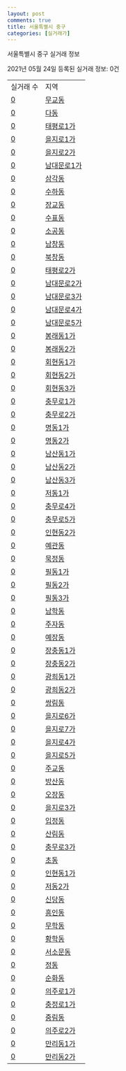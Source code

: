 ```yaml
---
layout: post
comments: true
title: 서울특별시 중구
categories: [실거래가]
---
```


서울특별시 중구 실거래 정보

2021년 05월 24일 등록된 실거래 정보: 0건


<table>
  <tr>
    <td>실거래 수</td>
    <td>지역</td>
  </tr>

  
  <tr>
    <td><a href="1114010100.html">0</a></td>
    <td><a href="1114010100.html">무교동</a></td>
  </tr>
    

  <tr>
    <td><a href="1114010200.html">0</a></td>
    <td><a href="1114010200.html">다동</a></td>
  </tr>
    

  <tr>
    <td><a href="1114010300.html">0</a></td>
    <td><a href="1114010300.html">태평로1가</a></td>
  </tr>
    

  <tr>
    <td><a href="1114010400.html">0</a></td>
    <td><a href="1114010400.html">을지로1가</a></td>
  </tr>
    

  <tr>
    <td><a href="1114010500.html">0</a></td>
    <td><a href="1114010500.html">을지로2가</a></td>
  </tr>
    

  <tr>
    <td><a href="1114010600.html">0</a></td>
    <td><a href="1114010600.html">남대문로1가</a></td>
  </tr>
    

  <tr>
    <td><a href="1114010700.html">0</a></td>
    <td><a href="1114010700.html">삼각동</a></td>
  </tr>
    

  <tr>
    <td><a href="1114010800.html">0</a></td>
    <td><a href="1114010800.html">수하동</a></td>
  </tr>
    

  <tr>
    <td><a href="1114010900.html">0</a></td>
    <td><a href="1114010900.html">장교동</a></td>
  </tr>
    

  <tr>
    <td><a href="1114011000.html">0</a></td>
    <td><a href="1114011000.html">수표동</a></td>
  </tr>
    

  <tr>
    <td><a href="1114011100.html">0</a></td>
    <td><a href="1114011100.html">소공동</a></td>
  </tr>
    

  <tr>
    <td><a href="1114011200.html">0</a></td>
    <td><a href="1114011200.html">남창동</a></td>
  </tr>
    

  <tr>
    <td><a href="1114011300.html">0</a></td>
    <td><a href="1114011300.html">북창동</a></td>
  </tr>
    

  <tr>
    <td><a href="1114011400.html">0</a></td>
    <td><a href="1114011400.html">태평로2가</a></td>
  </tr>
    

  <tr>
    <td><a href="1114011500.html">0</a></td>
    <td><a href="1114011500.html">남대문로2가</a></td>
  </tr>
    

  <tr>
    <td><a href="1114011600.html">0</a></td>
    <td><a href="1114011600.html">남대문로3가</a></td>
  </tr>
    

  <tr>
    <td><a href="1114011700.html">0</a></td>
    <td><a href="1114011700.html">남대문로4가</a></td>
  </tr>
    

  <tr>
    <td><a href="1114011800.html">0</a></td>
    <td><a href="1114011800.html">남대문로5가</a></td>
  </tr>
    

  <tr>
    <td><a href="1114011900.html">0</a></td>
    <td><a href="1114011900.html">봉래동1가</a></td>
  </tr>
    

  <tr>
    <td><a href="1114012000.html">0</a></td>
    <td><a href="1114012000.html">봉래동2가</a></td>
  </tr>
    

  <tr>
    <td><a href="1114012100.html">0</a></td>
    <td><a href="1114012100.html">회현동1가</a></td>
  </tr>
    

  <tr>
    <td><a href="1114012200.html">0</a></td>
    <td><a href="1114012200.html">회현동2가</a></td>
  </tr>
    

  <tr>
    <td><a href="1114012300.html">0</a></td>
    <td><a href="1114012300.html">회현동3가</a></td>
  </tr>
    

  <tr>
    <td><a href="1114012400.html">0</a></td>
    <td><a href="1114012400.html">충무로1가</a></td>
  </tr>
    

  <tr>
    <td><a href="1114012500.html">0</a></td>
    <td><a href="1114012500.html">충무로2가</a></td>
  </tr>
    

  <tr>
    <td><a href="1114012600.html">0</a></td>
    <td><a href="1114012600.html">명동1가</a></td>
  </tr>
    

  <tr>
    <td><a href="1114012700.html">0</a></td>
    <td><a href="1114012700.html">명동2가</a></td>
  </tr>
    

  <tr>
    <td><a href="1114012800.html">0</a></td>
    <td><a href="1114012800.html">남산동1가</a></td>
  </tr>
    

  <tr>
    <td><a href="1114012900.html">0</a></td>
    <td><a href="1114012900.html">남산동2가</a></td>
  </tr>
    

  <tr>
    <td><a href="1114013000.html">0</a></td>
    <td><a href="1114013000.html">남산동3가</a></td>
  </tr>
    

  <tr>
    <td><a href="1114013100.html">0</a></td>
    <td><a href="1114013100.html">저동1가</a></td>
  </tr>
    

  <tr>
    <td><a href="1114013200.html">0</a></td>
    <td><a href="1114013200.html">충무로4가</a></td>
  </tr>
    

  <tr>
    <td><a href="1114013300.html">0</a></td>
    <td><a href="1114013300.html">충무로5가</a></td>
  </tr>
    

  <tr>
    <td><a href="1114013400.html">0</a></td>
    <td><a href="1114013400.html">인현동2가</a></td>
  </tr>
    

  <tr>
    <td><a href="1114013500.html">0</a></td>
    <td><a href="1114013500.html">예관동</a></td>
  </tr>
    

  <tr>
    <td><a href="1114013600.html">0</a></td>
    <td><a href="1114013600.html">묵정동</a></td>
  </tr>
    

  <tr>
    <td><a href="1114013700.html">0</a></td>
    <td><a href="1114013700.html">필동1가</a></td>
  </tr>
    

  <tr>
    <td><a href="1114013800.html">0</a></td>
    <td><a href="1114013800.html">필동2가</a></td>
  </tr>
    

  <tr>
    <td><a href="1114013900.html">0</a></td>
    <td><a href="1114013900.html">필동3가</a></td>
  </tr>
    

  <tr>
    <td><a href="1114014000.html">0</a></td>
    <td><a href="1114014000.html">남학동</a></td>
  </tr>
    

  <tr>
    <td><a href="1114014100.html">0</a></td>
    <td><a href="1114014100.html">주자동</a></td>
  </tr>
    

  <tr>
    <td><a href="1114014200.html">0</a></td>
    <td><a href="1114014200.html">예장동</a></td>
  </tr>
    

  <tr>
    <td><a href="1114014300.html">0</a></td>
    <td><a href="1114014300.html">장충동1가</a></td>
  </tr>
    

  <tr>
    <td><a href="1114014400.html">0</a></td>
    <td><a href="1114014400.html">장충동2가</a></td>
  </tr>
    

  <tr>
    <td><a href="1114014500.html">0</a></td>
    <td><a href="1114014500.html">광희동1가</a></td>
  </tr>
    

  <tr>
    <td><a href="1114014600.html">0</a></td>
    <td><a href="1114014600.html">광희동2가</a></td>
  </tr>
    

  <tr>
    <td><a href="1114014700.html">0</a></td>
    <td><a href="1114014700.html">쌍림동</a></td>
  </tr>
    

  <tr>
    <td><a href="1114014800.html">0</a></td>
    <td><a href="1114014800.html">을지로6가</a></td>
  </tr>
    

  <tr>
    <td><a href="1114014900.html">0</a></td>
    <td><a href="1114014900.html">을지로7가</a></td>
  </tr>
    

  <tr>
    <td><a href="1114015000.html">0</a></td>
    <td><a href="1114015000.html">을지로4가</a></td>
  </tr>
    

  <tr>
    <td><a href="1114015100.html">0</a></td>
    <td><a href="1114015100.html">을지로5가</a></td>
  </tr>
    

  <tr>
    <td><a href="1114015200.html">0</a></td>
    <td><a href="1114015200.html">주교동</a></td>
  </tr>
    

  <tr>
    <td><a href="1114015300.html">0</a></td>
    <td><a href="1114015300.html">방산동</a></td>
  </tr>
    

  <tr>
    <td><a href="1114015400.html">0</a></td>
    <td><a href="1114015400.html">오장동</a></td>
  </tr>
    

  <tr>
    <td><a href="1114015500.html">0</a></td>
    <td><a href="1114015500.html">을지로3가</a></td>
  </tr>
    

  <tr>
    <td><a href="1114015600.html">0</a></td>
    <td><a href="1114015600.html">입정동</a></td>
  </tr>
    

  <tr>
    <td><a href="1114015700.html">0</a></td>
    <td><a href="1114015700.html">산림동</a></td>
  </tr>
    

  <tr>
    <td><a href="1114015800.html">0</a></td>
    <td><a href="1114015800.html">충무로3가</a></td>
  </tr>
    

  <tr>
    <td><a href="1114015900.html">0</a></td>
    <td><a href="1114015900.html">초동</a></td>
  </tr>
    

  <tr>
    <td><a href="1114016000.html">0</a></td>
    <td><a href="1114016000.html">인현동1가</a></td>
  </tr>
    

  <tr>
    <td><a href="1114016100.html">0</a></td>
    <td><a href="1114016100.html">저동2가</a></td>
  </tr>
    

  <tr>
    <td><a href="1114016200.html">0</a></td>
    <td><a href="1114016200.html">신당동</a></td>
  </tr>
    

  <tr>
    <td><a href="1114016300.html">0</a></td>
    <td><a href="1114016300.html">흥인동</a></td>
  </tr>
    

  <tr>
    <td><a href="1114016400.html">0</a></td>
    <td><a href="1114016400.html">무학동</a></td>
  </tr>
    

  <tr>
    <td><a href="1114016500.html">0</a></td>
    <td><a href="1114016500.html">황학동</a></td>
  </tr>
    

  <tr>
    <td><a href="1114016600.html">0</a></td>
    <td><a href="1114016600.html">서소문동</a></td>
  </tr>
    

  <tr>
    <td><a href="1114016700.html">0</a></td>
    <td><a href="1114016700.html">정동</a></td>
  </tr>
    

  <tr>
    <td><a href="1114016800.html">0</a></td>
    <td><a href="1114016800.html">순화동</a></td>
  </tr>
    

  <tr>
    <td><a href="1114016900.html">0</a></td>
    <td><a href="1114016900.html">의주로1가</a></td>
  </tr>
    

  <tr>
    <td><a href="1114017000.html">0</a></td>
    <td><a href="1114017000.html">충정로1가</a></td>
  </tr>
    

  <tr>
    <td><a href="1114017100.html">0</a></td>
    <td><a href="1114017100.html">중림동</a></td>
  </tr>
    

  <tr>
    <td><a href="1114017200.html">0</a></td>
    <td><a href="1114017200.html">의주로2가</a></td>
  </tr>
    

  <tr>
    <td><a href="1114017300.html">0</a></td>
    <td><a href="1114017300.html">만리동1가</a></td>
  </tr>
    

  <tr>
    <td><a href="1114017400.html">0</a></td>
    <td><a href="1114017400.html">만리동2가</a></td>
  </tr>
    


</table>
    